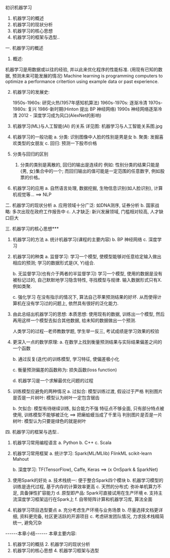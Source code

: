 初识机器学习

1. 机器学习的概述
2. 机器学习的现状分析
3. 机器学习的核心思想
4. 机器学习的框架与选型..



一. 机器学习的概述
1) 概述:

  机器学习是用数据或以往的经验, 并以此来优化程序的性能标准. (用现有已知的数据, 预测未来可能发展的情况)
  Machine learning is programming computers to optimize a performance critertion using example data or past experience.


2) 机器学习的发展史:
   
   1950s-1960s: 研究火热(1957年感知机算法)
   1960s-1970s: 逐渐冷清
   1970s-1980s: 复兴
   1986-新时期(Hinton 提出 BP 神经网络)
   1990s 神经网络逐渐冷清
   2012 - 深度学习成为风口(AlexNet的影响)


3) 机器学习(ML)与人工智能(AI) 的关系
详见图: 机器学习与人工智能关系图.jpg


4) 机器学习的一般功能
    a. 分类: 识别图像中人脸的性别是男是女
    b. 聚类: 发掘喜欢类型的女朋友
    c. 回归: 预测一下股市价格

5) 分类与回归的区别
    1. 分类的类别是离散的, 回归的输出是连续的
    例如: 性别分类的结果只能是{男, 女}集合中的一个; 而回归输出的值可能是一定范围的任意数字, 例如股票的价格。


6) 机器学习的应用
    a. 自然语言处理, 数据挖掘, 生物信息识别(如人脸识别), 计算机视觉等...   ==> NLP 




二. 机器学习的现状分析
    a. 应用领域十分广泛: 如DNA测序, 证券分析
    b. 国家战略: 多次出现在政府工作报告中
    c. 人才缺乏: 新兴发展领域, 门槛相对较高, 人才缺口巨大






三. 机器学习的核心思想***

1) 机器学习的方法
    a. 统计机器学习(课程的主要内容)
    b. BP 神经网络
    c. 深度学习

2) 机器学习的种类
    a. 监督学习:
       学习一个模型, 使模型能够对任意给定输入做出相应的预测; 学习的数据形式是(X, Y)组合.


    b. 无监督学习(也有介于两者的半监督学习)
       学习一个模型, 使用的数据是没有被标记过的, 自己默默地学习隐含特性, 寻找模型与规律. 输入数据形式只有X. 例如类聚.


    c. 强化学习
       在没有指示的情况下, 算法自己苹果预测结果的好坏. 从而使得计算机在没有学习过的问题上, 依然具有很好的泛化能力. 


3) 由此总结出机器学习的思想:
    本质思想: 使用现有的数据, 训练出一个模型, 然后再用这样一个模型去拟合其他数据, 给未知的数据做出一个预测.

    人类学习的过程--老师教数学题, 学生举一反三, 考试成绩是学习效果的校验



4) 更深入一点的数学原理:
    a. 在数学上找到衡量预测结果与实际结果偏差之间的一个函数

    b. 通过反复(迭代)的训练模型, 学习特征, 使偏差极小化

    c. 衡量预测偏差的函数称为: 损失函数(loss function)

    d. 机器学习是一个求解最优化问题的过程




5) 训练模型应避免的两种情况
    a. 过拟合: 模型训练过渡, 假设过于严格
        判别图片是否是一片树叶: 模型认为树叶一定包含锯齿

    b. 欠拟合: 模型有待继续训练, 拟合能力不强
        特征点不够全面, 只有部分特点被使用, 训练模型不能够被泛化  ==> 把癞蛤蟆当成了千里马
        判别图片是否是一片树叶: 模型认为只要是绿色的就是树叶







四. 机器学习的框架与选型..

1) 机器学习常用编程语言
    a. Python
    b. C++
    c. Scala


2) 机器学习常用框架
    a. 统计学习: Spark(ML/MLlib)   FlinkML   scikit-learn   Mahout

    b. 深度学习: TF(TensorFlow), Caffe, Keras  ==> (x OnSpark & SparkNet)


3) 使用Spark的好处
    a. 技术栈统一: 便于整合Spark四个模块
    b. 机器学习模型的训练是迭代过程, 基于内存的计算效率更高
    c. 天然的分布式: 弥补单机算力不足, 具备弹性扩容能力 
    d. 原型即产品: Spark可直接试用在生产环境
    e. 支持主流深度学习框架运行在Spark上
    f. 自带矩阵计算和机器学习库, 算法全面



4) 机器学习项目选型要点
    a. 充分考虑生产环境与业务场景
    b. 尽量选择文档更详细, 资料更完备, 社区更活跃的开源项目
    c. 考虑研发团队情况, 力求技术栈精简统一, 避免冗杂





------本章小结------
本章主要内容: 
1. 机器学习的概括             2. 机器学习的现状分析
3. 机器学习的核心思想         4. 机器学习框架与选型


